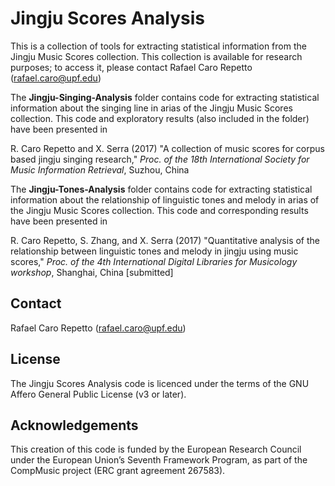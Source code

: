 # Jingju Scores Analysis

This is a collection of tools for extracting statistical information from the Jingju Music Scores collection. This collection is available for research purposes; to access it, please contact Rafael Caro Repetto (rafael.caro@upf.edu)

The **Jingju-Singing-Analysis** folder contains code for extracting statistical information about the singing line in arias of the Jingju Music Scores collection. This code and exploratory results (also included in the folder) have been presented in

R. Caro Repetto and X. Serra (2017) "A collection of music scores for corpus based jingju singing research," *Proc. of the 18th International Society for Music Information Retrieval*, Suzhou, China

The **Jingju-Tones-Analysis** folder contains code for extracting statistical information about the relationship of linguistic tones and melody in arias of the Jingju Music Scores collection. This code and corresponding results have been presented in

R. Caro Repetto, S. Zhang, and X. Serra (2017) "Quantitative analysis of the relationship between linguistic tones and melody in jingju using music scores," *Proc. of the 4th International Digital Libraries for Musicology workshop*, Shanghai, China [submitted]

## Contact
Rafael Caro Repetto (rafael.caro@upf.edu)

## License
 The Jingju Scores Analysis code is licenced under the terms of the GNU Affero General Public License (v3 or later).

## Acknowledgements
This creation of this code is funded by the European Research Council under the European Union’s Seventh Framework Program, as part of the CompMusic project (ERC grant agreement 267583).
